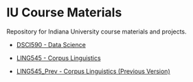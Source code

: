 # IU Course Materials

Repository for Indiana University course materials and projects.

- [DSCI590 - Data Science](./DSCI590/)

- [LING545 - Corpus Linguistics](./LING545/)

- [LING545_Prev - Corpus Linguistics (Previous Version)](./LING545_Prev/)
